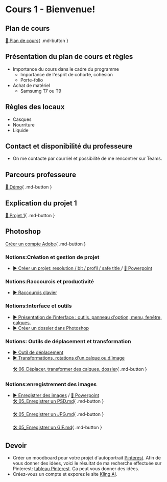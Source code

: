 # Cours 1 - Bienvenue!

<style>.md-footer{display:none;}</style>

## Plan de cours
[📁 Plan de cours](https://uqam-my.sharepoint.com/:w:/g/personal/lavoie-pilote_francoise_uqam_ca/EbTC0HRxc-lJnhm2HplODg0BbRFM858IHUJCAPIXDK1XBA?e=ADlT9X){ .md-button }   <br>


## Présentation du plan de cours et règles
* Importance du cours dans le cadre du programme
  *  Importance de l'esprit de cohorte, cohésion
  *  Porte-folio
* Achat de matériel
   * Samsumg T7 ou T9

## Règles des locaux 
* Casques
* Nourriture
* Liquide

## Contact et disponibilité du professeure
* On me contacte par courriel et possibilité de me rencontrer sur Teams. 


 
## Parcours professeure 
[📁 Démo](https://uqam-my.sharepoint.com/:v:/g/personal/lavoie-pilote_francoise_uqam_ca/EUJBDySwcXlHiT8XS4AEQRAByo170a64FjiwUu2p1dYQQA?nav=eyJyZWZlcnJhbEluZm8iOnsicmVmZXJyYWxBcHAiOiJPbmVEcml2ZUZvckJ1c2luZXNzIiwicmVmZXJyYWxBcHBQbGF0Zm9ybSI6IldlYiIsInJlZmVycmFsTW9kZSI6InZpZXciLCJyZWZlcnJhbFZpZXciOiJNeUZpbGVzTGlua0NvcHkifX0&e=yFeOLR){ .md-button }   <br>

## Explication du projet 1
  [📁 Projet 1](./projets/projet01.md){ .md-button }   <br>



## Photoshop
[Créer un compte Adobe](https://helpx.adobe.com/ca_fr/manage-account/using/create-update-adobe-id.html#email-address){ .md-button }  <br>   
### Notions:Création et gestion de projet
* [▶️ Créer un projet: resolution / bit / profil / safe title ](https://uqam-my.sharepoint.com/:v:/g/personal/lavoie-pilote_francoise_uqam_ca/EQaSUE17y5NPkMaoMwymaYQBywZqFVBv_AC8dn8SGO9qwQ?nav=eyJyZWZlcnJhbEluZm8iOnsicmVmZXJyYWxBcHAiOiJPbmVEcml2ZUZvckJ1c2luZXNzIiwicmVmZXJyYWxBcHBQbGF0Zm9ybSI6IldlYiIsInJlZmVycmFsTW9kZSI6InZpZXciLCJyZWZlcnJhbFZpZXciOiJNeUZpbGVzTGlua0NvcHkifX0&e=bTxmjf)  /  [📑 Powerpoint](https://uqam-my.sharepoint.com/:f:/g/personal/lavoie-pilote_francoise_uqam_ca/El-TrEXH1jpAntr4QWJ8D3gByUFXmjinhhEj8qDeGKn7gQ?e=2XoEXt)  <br>
### Notions:Raccourcis et productivité
* [▶️ Raccourcis clavier](https://uqam-my.sharepoint.com/:v:/g/personal/lavoie-pilote_francoise_uqam_ca/EXJX9EHpW7tPl3pqmGXLMjgBHL-uon3NG8BUZsybT9WUyw?nav=eyJyZWZlcnJhbEluZm8iOnsicmVmZXJyYWxBcHAiOiJPbmVEcml2ZUZvckJ1c2luZXNzIiwicmVmZXJyYWxBcHBQbGF0Zm9ybSI6IldlYiIsInJlZmVycmFsTW9kZSI6InZpZXciLCJyZWZlcnJhbFZpZXciOiJNeUZpbGVzTGlua0NvcHkifX0&e=raGWdG)  <br>
### Notions:Interface et outils
* [▶️ Présentation de l'interface : outils, panneau d'option, menu, fenêtre, calques.](https://uqam-my.sharepoint.com/:v:/g/personal/lavoie-pilote_francoise_uqam_ca/EXykzz6iWJpOhU2dxcFze6IBMOuddkwlC0dWb5rjm9SAUw?nav=eyJyZWZlcnJhbEluZm8iOnsicmVmZXJyYWxBcHAiOiJPbmVEcml2ZUZvckJ1c2luZXNzIiwicmVmZXJyYWxBcHBQbGF0Zm9ybSI6IldlYiIsInJlZmVycmFsTW9kZSI6InZpZXciLCJyZWZlcnJhbFZpZXciOiJNeUZpbGVzTGlua0NvcHkifX0&e=AL4C2i)  <br>
* [▶️ Créer un dossier dans Photoshop](https://uqam-my.sharepoint.com/:v:/g/personal/lavoie-pilote_francoise_uqam_ca/EarNK_o0m2tBoauu0Gih_-IBUdum7wt_-y3jY5cx5Y5kIw?nav=eyJyZWZlcnJhbEluZm8iOnsicmVmZXJyYWxBcHAiOiJPbmVEcml2ZUZvckJ1c2luZXNzIiwicmVmZXJyYWxBcHBQbGF0Zm9ybSI6IldlYiIsInJlZmVycmFsTW9kZSI6InZpZXciLCJyZWZlcnJhbFZpZXciOiJNeUZpbGVzTGlua0NvcHkifX0&e=2tj8LG)  <br>
### Notions: Outils de déplacement et transformation
* [▶️ Outil de déplacement](https://uqam-my.sharepoint.com/:v:/g/personal/lavoie-pilote_francoise_uqam_ca/EQzn2afTUIFPmzXswdx2DC4BGYNRSkEQdpMfPK_TQro54A?nav=eyJyZWZlcnJhbEluZm8iOnsicmVmZXJyYWxBcHAiOiJPbmVEcml2ZUZvckJ1c2luZXNzIiwicmVmZXJyYWxBcHBQbGF0Zm9ybSI6IldlYiIsInJlZmVycmFsTW9kZSI6InZpZXciLCJyZWZlcnJhbFZpZXciOiJNeUZpbGVzTGlua0NvcHkifX0&e=hcL5MV)  <br>
* [▶️ Transformations, rotations d'un calque ou d'image](https://uqam-my.sharepoint.com/:v:/g/personal/lavoie-pilote_francoise_uqam_ca/ETPC6NeIxzpLv0wtkqkLkcUBqyRSl2p639oEDisVIsuzVQ?nav=eyJyZWZlcnJhbEluZm8iOnsicmVmZXJyYWxBcHAiOiJPbmVEcml2ZUZvckJ1c2luZXNzIiwicmVmZXJyYWxBcHBQbGF0Zm9ybSI6IldlYiIsInJlZmVycmFsTW9kZSI6InZpZXciLCJyZWZlcnJhbFZpZXciOiJNeUZpbGVzTGlua0NvcHkifX0&e=QbYyqP)  <br>   
  [🛠️ 06_Déplacer, transformer des calques, dossier](./exercices_photoshop/06_Déplacer_et_transformer_des_calques.md){ .md-button }  <br>    
### Notions:enregistrement des images  
* [▶️ Enregistrer des images](https://uqam-my.sharepoint.com/:v:/g/personal/lavoie-pilote_francoise_uqam_ca/EcavsLtE0Y5Pk3GMxsWD-ssBC9P1z57Dx9FekQbGze7_8g?nav=eyJyZWZlcnJhbEluZm8iOnsicmVmZXJyYWxBcHAiOiJPbmVEcml2ZUZvckJ1c2luZXNzIiwicmVmZXJyYWxBcHBQbGF0Zm9ybSI6IldlYiIsInJlZmVycmFsTW9kZSI6InZpZXciLCJyZWZlcnJhbFZpZXciOiJNeUZpbGVzTGlua0NvcHkifX0&e=GQke8a)  /  [📑 Powerpoint](https://uqam-my.sharepoint.com/:f:/g/personal/lavoie-pilote_francoise_uqam_ca/El-TrEXH1jpAntr4QWJ8D3gByUFXmjinhhEj8qDeGKn7gQ?e=2XoEXt)  <br>
  [🛠️ 05_Enregistrer un PSD.md](./exercices_photoshop/05_Enregistrer_un_psd.md){ .md-button }  <br>    
  [🛠️ 05_Enregistrer un JPG.md](./exercices_photoshop/05_Enregistrer_un_jpg.md){ .md-button }  <br>    
  [🛠️ 05_Enregistrer un GIF.md](./exercices_photoshop/05_Enregistrer_un_gif.md){ .md-button }  <br>    
  

## Devoir
* Créer un moodboard pour votre projet d'autoportrait [Pinterest](https://www.pinterest.com/). Afin de vous donner des idées, voici le résultat de ma recherche effectuée sur Pinterest: [tableau Pinterest](https://pin.it/6Qv4DFKkP). Ça peut vous donner des idées.
* Créez-vous un compte et exporez le site [Kling AI](https://klingai.com/).

